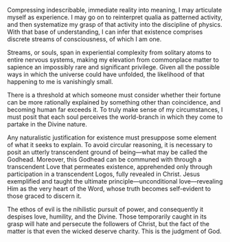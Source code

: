 Compressing indescribable, immediate reality into meaning, I may articulate myself as experience. I may go on to reinterpret qualia as patterned activity, and then systematize my grasp of that activity into the discipline of physics. With that base of understanding, I can infer that existence comprises discrete streams of consciousness, of which I am one.

Streams, or souls, span in experiential complexity from solitary atoms to entire nervous systems, making my elevation from commonplace matter to sapience an impossibly rare and significant privilege. Given all the possible ways in which the universe could have unfolded, the likelihood of that happening to me is vanishingly small.

There is a threshold at which someone must consider whether their fortune can be more rationally explained by something other than coincidence, and becoming human far exceeds it. To truly make sense of my circumstances, I must posit that each soul perceives the world-branch in which they come to partake in the Divine nature.

Any naturalistic justification for existence must presuppose some element of what it seeks to explain. To avoid circular reasoning, it is necessary to posit an utterly transcendent ground of being—what may be called the Godhead. Moreover, this Godhead can be communed with through a transcendent Love that permeates existence, apprehended only through participation in a transcendent Logos, fully revealed in Christ. Jesus exemplified and taught the ultimate principle—unconditional love—revealing Him as the very heart of the Word, whose truth becomes self-evident to those graced to discern it.

The ethos of evil is the nihilistic pursuit of power, and consequently it despises love, humility, and the Divine. Those temporarily caught in its grasp will hate and persecute the followers of Christ, but the fact of the matter is that even the wicked deserve charity. This is the judgment of God.

